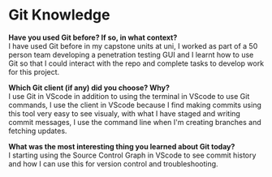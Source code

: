 # Git Knowledge

**Have you used Git before? If so, in what context?**  
I have used Git before in my capstone units at uni, I worked as part of a 50 person team developing a penetration testing GUI and I learnt how to use Git so that I could interact with the repo and complete tasks to develop work for this project. 

**Which Git client (if any) did you choose? Why?**  
I use Git in VScode in addition to using the terminal in VScode to use Git commands, I use the client in VScode because I find making commits using this tool very easy to see visualy, with what I have staged and writing commit messages, I use the command line when I'm creating branches and fetching updates.

**What was the most interesting thing you learned about Git today?**  
I starting using the Source Control Graph in VScode to see commit history and how I can use this for version control and troubleshooting.
